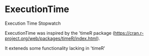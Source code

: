 # ExecutionTime
Execution Time Stopwatch

ExecutionTime was inspired by the 'timeR package (https://cran.r-project.org/web/packages/timeR/index.html).

It exteneds some functionality lacking in 'timeR'
